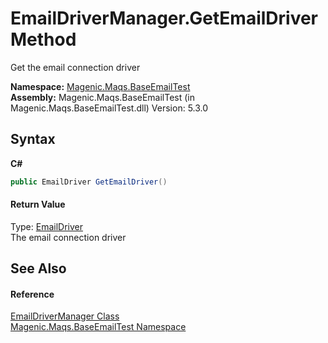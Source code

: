 # EmailDriverManager.GetEmailDriver Method 
 

Get the email connection driver

**Namespace:**&nbsp;<a href="#/MAQS_5/Email_AUTOGENERATED/Magenic-Maqs-BaseEmailTest_Namespace">Magenic.Maqs.BaseEmailTest</a><br />**Assembly:**&nbsp;Magenic.Maqs.BaseEmailTest (in Magenic.Maqs.BaseEmailTest.dll) Version: 5.3.0

## Syntax

**C#**<br />
``` C#
public EmailDriver GetEmailDriver()
```


#### Return Value
Type: <a href="#/MAQS_5/Email_AUTOGENERATED/EmailDriver_Class">EmailDriver</a><br />The email connection driver

## See Also


#### Reference
<a href="#/MAQS_5/Email_AUTOGENERATED/EmailDriverManager_Class">EmailDriverManager Class</a><br /><a href="#/MAQS_5/Email_AUTOGENERATED/Magenic-Maqs-BaseEmailTest_Namespace">Magenic.Maqs.BaseEmailTest Namespace</a><br />